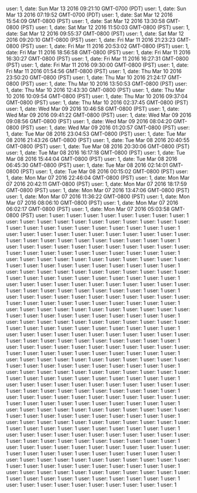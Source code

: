 user: 1, date: Sun Mar 13 2016 09:21:10 GMT-0700 (PDT)
user: 1, date: Sun Mar 13 2016 07:19:52 GMT-0700 (PDT)
user: 1, date: Sat Mar 12 2016 15:54:09 GMT-0800 (PST)
user: 1, date: Sat Mar 12 2016 13:30:58 GMT-0800 (PST)
user: 1, date: Sat Mar 12 2016 11:50:03 GMT-0800 (PST)
user: 1, date: Sat Mar 12 2016 09:55:37 GMT-0800 (PST)
user: 1, date: Sat Mar 12 2016 09:20:10 GMT-0800 (PST)
user: 1, date: Fri Mar 11 2016 21:23:23 GMT-0800 (PST)
user: 1, date: Fri Mar 11 2016 20:53:02 GMT-0800 (PST)
user: 1, date: Fri Mar 11 2016 18:56:58 GMT-0800 (PST)
user: 1, date: Fri Mar 11 2016 16:30:27 GMT-0800 (PST)
user: 1, date: Fri Mar 11 2016 16:27:31 GMT-0800 (PST)
user: 1, date: Fri Mar 11 2016 09:30:00 GMT-0800 (PST)
user: 1, date: Fri Mar 11 2016 01:54:56 GMT-0800 (PST)
user: 1, date: Thu Mar 10 2016 23:50:20 GMT-0800 (PST)
user: 1, date: Thu Mar 10 2016 21:24:17 GMT-0800 (PST)
user: 1, date: Thu Mar 10 2016 13:50:53 GMT-0800 (PST)
user: 1, date: Thu Mar 10 2016 12:43:30 GMT-0800 (PST)
user: 1, date: Thu Mar 10 2016 10:09:54 GMT-0800 (PST)
user: 1, date: Thu Mar 10 2016 09:37:04 GMT-0800 (PST)
user: 1, date: Thu Mar 10 2016 02:37:45 GMT-0800 (PST)
user: 1, date: Wed Mar 09 2016 10:46:58 GMT-0800 (PST)
user: 1, date: Wed Mar 09 2016 09:41:22 GMT-0800 (PST)
user: 1, date: Wed Mar 09 2016 09:08:56 GMT-0800 (PST)
user: 1, date: Wed Mar 09 2016 08:04:20 GMT-0800 (PST)
user: 1, date: Wed Mar 09 2016 01:20:57 GMT-0800 (PST)
user: 1, date: Tue Mar 08 2016 23:04:53 GMT-0800 (PST)
user: 1, date: Tue Mar 08 2016 21:43:26 GMT-0800 (PST)
user: 1, date: Tue Mar 08 2016 20:40:55 GMT-0800 (PST)
user: 1, date: Tue Mar 08 2016 20:30:06 GMT-0800 (PST)
user: 1, date: Tue Mar 08 2016 16:17:18 GMT-0800 (PST)
user: 1, date: Tue Mar 08 2016 15:44:04 GMT-0800 (PST)
user: 1, date: Tue Mar 08 2016 06:45:30 GMT-0800 (PST)
user: 1, date: Tue Mar 08 2016 02:14:01 GMT-0800 (PST)
user: 1, date: Tue Mar 08 2016 00:15:02 GMT-0800 (PST)
user: 1, date: Mon Mar 07 2016 22:46:04 GMT-0800 (PST)
user: 1, date: Mon Mar 07 2016 20:42:11 GMT-0800 (PST)
user: 1, date: Mon Mar 07 2016 18:17:59 GMT-0800 (PST)
user: 1, date: Mon Mar 07 2016 13:47:06 GMT-0800 (PST)
user: 1, date: Mon Mar 07 2016 11:36:22 GMT-0800 (PST)
user: 1, date: Mon Mar 07 2016 08:06:10 GMT-0800 (PST)
user: 1, date: Mon Mar 07 2016 06:02:17 GMT-0800 (PST)
user: 1, date: Mon Mar 07 2016 05:03:58 GMT-0800 (PST)
user: 1
user: 1
user: 1
user: 1
user: 1
user: 1
user: 1
user: 1
user: 1
user: 1
user: 1
user: 1
user: 1
user: 1
user: 1
user: 1
user: 1
user: 1
user: 1
user: 1
user: 1
user: 1
user: 1
user: 1
user: 1
user: 1
user: 1
user: 1
user: 1
user: 1
user: 1
user: 1
user: 1
user: 1
user: 1
user: 1
user: 1
user: 1
user: 1
user: 1
user: 1
user: 1
user: 1
user: 1
user: 1
user: 1
user: 1
user: 1
user: 1
user: 1
user: 1
user: 1
user: 1
user: 1
user: 1
user: 1
user: 1
user: 1
user: 1
user: 1
user: 1
user: 1
user: 1
user: 1
user: 1
user: 1
user: 1
user: 1
user: 1
user: 1
user: 1
user: 1
user: 1
user: 1
user: 1
user: 1
user: 1
user: 1
user: 1
user: 1
user: 1
user: 1
user: 1
user: 1
user: 1
user: 1
user: 1
user: 1
user: 1
user: 1
user: 1
user: 1
user: 1
user: 1
user: 1
user: 1
user: 1
user: 1
user: 1
user: 1
user: 1
user: 1
user: 1
user: 1
user: 1
user: 1
user: 1
user: 1
user: 1
user: 1
user: 1
user: 1
user: 1
user: 1
user: 1
user: 1
user: 1
user: 1
user: 1
user: 1
user: 1
user: 1
user: 1
user: 1
user: 1
user: 1
user: 1
user: 1
user: 1
user: 1
user: 1
user: 1
user: 1
user: 1
user: 1
user: 1
user: 1
user: 1
user: 1
user: 1
user: 1
user: 1
user: 1
user: 1
user: 1
user: 1
user: 1
user: 1
user: 1
user: 1
user: 1
user: 1
user: 1
user: 1
user: 1
user: 1
user: 1
user: 1
user: 1
user: 1
user: 1
user: 1
user: 1
user: 1
user: 1
user: 1
user: 1
user: 1
user: 1
user: 1
user: 1
user: 1
user: 1
user: 1
user: 1
user: 1
user: 1
user: 1
user: 1
user: 1
user: 1
user: 1
user: 1
user: 1
user: 1
user: 1
user: 1
user: 1
user: 1
user: 1
user: 1
user: 1
user: 1
user: 1
user: 1
user: 1
user: 1
user: 1
user: 1
user: 1
user: 1
user: 1
user: 1
user: 1
user: 1
user: 1
user: 1
user: 1
user: 1
user: 1
user: 1
user: 1
user: 1
user: 1
user: 1
user: 1
user: 1
user: 1
user: 1
user: 1
user: 1
user: 1
user: 1
user: 1
user: 1
user: 1
user: 1
user: 1
user: 1
user: 1
user: 1
user: 1
user: 1
user: 1
user: 1
user: 1
user: 1
user: 1
user: 1
user: 1
user: 1
user: 1
user: 1
user: 1
user: 1
user: 1
user: 1
user: 1
user: 1
user: 1
user: 1
user: 1
user: 1
user: 1
user: 1
user: 1
user: 1
user: 1
user: 1
user: 1
user: 1
user: 1
user: 1
user: 1
user: 1
user: 1
user: 1
user: 1
user: 1
user: 1
user: 1
user: 1
user: 1
user: 1
user: 1
user: 1
user: 1
user: 1
user: 1
user: 1
user: 1
user: 1
user: 1
user: 1
user: 1
user: 1
user: 1
user: 1
user: 1
user: 1
user: 1
user: 1
user: 1
user: 1
user: 1
user: 1
user: 1
user: 1
user: 1
user: 1
user: 1
user: 1
user: 1
user: 1
user: 1
user: 1
user: 1
user: 1
user: 1
user: 1
user: 1
user: 1
user: 1
user: 1
user: 1
user: 1
user: 1
user: 1
user: 1
user: 1
user: 1
user: 1
user: 1
user: 1
user: 1
user: 1
user: 1
user: 1
user: 1
user: 1
user: 1
user: 1
user: 1
user: 1
user: 1
user: 1
user: 1
user: 1
user: 1
user: 1
user: 1
user: 1
user: 1
user: 1
user: 1
user: 1
user: 1
user: 1
user: 1
user: 1
user: 1
user: 1
user: 1
user: 1
user: 1
user: 1
user: 1
user: 1
user: 1
user: 1
user: 1
user: 1
user: 1
user: 1
user: 1
user: 1
user: 1
user: 1
user: 1
user: 1
user: 1
user: 1
user: 1
user: 1
user: 1
user: 1
user: 1
user: 1
user: 1
user: 1
user: 1
user: 1
user: 1
user: 1
user: 1
user: 1
user: 1
user: 1
user: 1
user: 1
user: 1
user: 1
user: 1
user: 1
user: 1
user: 1
user: 1
user: 1
user: 1
user: 1
user: 1
user: 1
user: 1
user: 1
user: 1
user: 1
user: 1
user: 1
user: 1
user: 1
user: 1
user: 1
user: 1
user: 1
user: 1
user: 1
user: 1
user: 1
user: 1
user: 1
user: 1
user: 1
user: 1
user: 1
user: 1
user: 1
user: 1
user: 1
user: 1
user: 1
user: 1
user: 1
user: 1
user: 1
user: 1
user: 1
user: 1
user: 1
user: 1
user: 1
user: 1
user: 1
user: 1
user: 1
user: 1
user: 1
user: 1
user: 1
user: 1
user: 1
user: 1
user: 1
user: 1
user: 1
user: 1
user: 1
user: 1
user: 1
user: 1
user: 1
